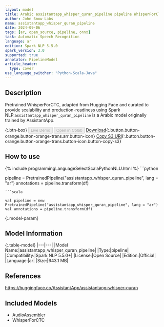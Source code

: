 ```yaml
---
layout: model
title: Arabic assistantapp_whisper_quran_pipeline pipeline WhisperForCTC from AssistantApp
author: John Snow Labs
name: assistantapp_whisper_quran_pipeline
date: 2024-09-06
tags: [ar, open_source, pipeline, onnx]
task: Automatic Speech Recognition
language: ar
edition: Spark NLP 5.5.0
spark_version: 3.0
supported: true
annotator: PipelineModel
article_header:
  type: cover
use_language_switcher: "Python-Scala-Java"
---
```


## Description

Pretrained WhisperForCTC, adapted from Hugging Face and curated to provide scalability and production-readiness using Spark NLP.`assistantapp_whisper_quran_pipeline` is a Arabic model originally trained by AssistantApp.

{:.btn-box}
<button class="button button-orange" disabled>Live Demo</button>
<button class="button button-orange" disabled>Open in Colab</button>
[Download](https://s3.amazonaws.com/auxdata.johnsnowlabs.com/public/models/assistantapp_whisper_quran_pipeline_ar_5.5.0_3.0_1725603926900.zip){:.button.button-orange.button-orange-trans.arr.button-icon}
[Copy S3 URI](s3://auxdata.johnsnowlabs.com/public/models/assistantapp_whisper_quran_pipeline_ar_5.5.0_3.0_1725603926900.zip){:.button.button-orange.button-orange-trans.button-icon.button-copy-s3}

## How to use



<div class="tabs-box" markdown="1">
{% include programmingLanguageSelectScalaPythonNLU.html %}
```python

pipeline = PretrainedPipeline("assistantapp_whisper_quran_pipeline", lang = "ar")
annotations =  pipeline.transform(df)   

```
```scala

val pipeline = new PretrainedPipeline("assistantapp_whisper_quran_pipeline", lang = "ar")
val annotations = pipeline.transform(df)

```
</div>

{:.model-param}
## Model Information

{:.table-model}
|---|---|
|Model Name:|assistantapp_whisper_quran_pipeline|
|Type:|pipeline|
|Compatibility:|Spark NLP 5.5.0+|
|License:|Open Source|
|Edition:|Official|
|Language:|ar|
|Size:|643.1 MB|

## References

https://huggingface.co/AssistantApp/assistantapp-whisper-quran

## Included Models

- AudioAssembler
- WhisperForCTC